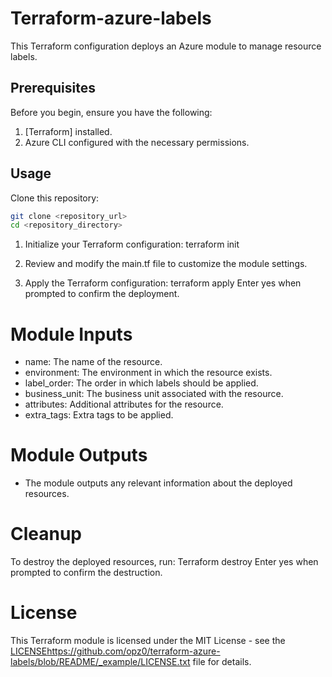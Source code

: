 # Terraform-azure-labels
This Terraform configuration deploys an Azure module to manage resource labels.

## Prerequisites

Before you begin, ensure you have the following:

1. [Terraform] installed.
2. Azure CLI configured with the necessary permissions.

## Usage

Clone this repository:

   ```bash
   git clone <repository_url>
   cd <repository_directory>
```
1.	Initialize your Terraform configuration:
terraform init

2.	Review and modify the main.tf file to customize the module settings.
3.	Apply the Terraform configuration:
terraform apply
Enter yes when prompted to confirm the deployment.


# Module Inputs
- name: The name of the resource.
- environment: The environment in which the resource exists.
- label_order: The order in which labels should be applied.
- business_unit: The business unit associated with the resource.
- attributes: Additional attributes for the resource.
- extra_tags: Extra tags to be applied.


# Module Outputs
- The module outputs any relevant information about the deployed resources.

# Cleanup
To destroy the deployed resources, run:
Terraform destroy 
Enter yes when prompted to confirm the destruction.

 # License
 This Terraform module is licensed under the MIT License - see the [LICENSE](https://github.com/opz0/terraform-azure-labels/blob/README/_example/LICENSE.txt)https://github.com/opz0/terraform-azure-labels/blob/README/_example/LICENSE.txt file for details.

